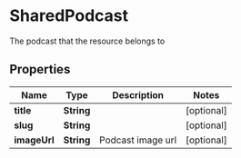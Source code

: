 

# SharedPodcast

The podcast that the resource belongs to

## Properties

| Name | Type | Description | Notes |
|------------ | ------------- | ------------- | -------------|
|**title** | **String** |  |  [optional] |
|**slug** | **String** |  |  [optional] |
|**imageUrl** | **String** | Podcast image url |  [optional] |



